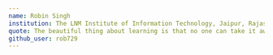 ```yaml
---
name: Robin Singh
institution: The LNM Institute of Information Technology, Jaipur, Rajasthan.
quote: The beautiful thing about learning is that no one can take it away from you.
github_user: rob729
---
```

